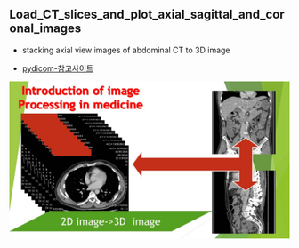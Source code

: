 ## Load_CT_slices_and_plot_axial_sagittal_and_coronal_images
- stacking axial view images of abdominal CT to 3D image

- [pydicom-참고사이트](https://pydicom.github.io/pydicom/stable/auto_examples/image_processing/reslice.html#sphx-glr-auto-examples-image-processing-reslice-py)

![3D](/image/3D.jpg)
